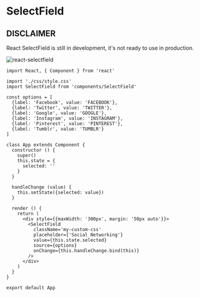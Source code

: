 # SelectField

## DISCLAIMER
React SelectField is still in development, it's not ready to use in production.


![react-selectfield](https://cloud.githubusercontent.com/assets/3102551/23927439/790f1852-08f8-11e7-96e1-0e2c383d0414.gif)



```
import React, { Component } from 'react'

import './css/style.css'
import SelectField from 'components/SelectField'

const options = [
  {label: 'Facebook', value: 'FACEBOOK'},
  {label: 'Twitter', value: 'TWITTER'},
  {label: 'Google', value: 'GOOGLE'},
  {label: 'Instagram', value: 'INSTAGRAM'},
  {label: 'Pinterest', value: 'PINTEREST'},
  {label: 'Tumblr', value: 'TUMBLR'}
]

class App extends Component {
  constructor () {
    super()
    this.state = {
      selected: ''
    }
  }

  handleChange (value) {
    this.setState({selected: value})
  }

  render () {
    return (
      <div style={{maxWidth: '300px', margin: '50px auto'}}>
        <SelectField
          className='my-custom-css'
          placeholder={'Social Networking'}
          value={this.state.selected}
          source={options}
          onChange={this.handleChange.bind(this)}
        />
      </div>
    )
  }
}

export default App
```
